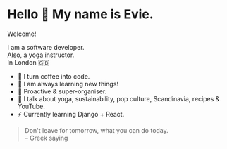 # Hello 👋 My name is Evie. 
Welcome! 

I am a software developer.\
Also, a yoga instructor.\
In London 🇬🇧

- 👾 I turn coffee into code. 
- 🧠 I am always learning new things!
- 🌱 Proactive & super-organiser.
- 🍄 I talk about yoga, sustainability, pop culture, Scandinavia, recipes & YouTube.
- ⚡️ Currently learning Django + React.

> Don't leave for tomorrow, what you can do today.\
> – Greek saying
